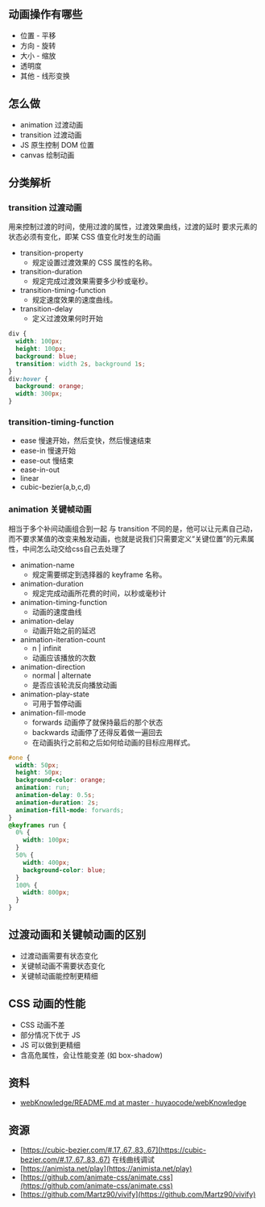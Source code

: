 ## 动画操作有哪些
- 位置 - 平移
- 方向 - 旋转
- 大小 - 缩放
- 透明度
- 其他 - 线形变换
## 怎么做

- animation 过渡动画
- transition 过渡动画
- JS 原生控制 DOM 位置
- canvas 绘制动画
## 分类解析
### transition 过渡动画
用来控制过渡的时间，使用过渡的属性，过渡效果曲线，过渡的延时
要求元素的状态必须有变化，即某 CSS 值变化时发生的动画

- transition-property
   - 规定设置过渡效果的 CSS 属性的名称。
- transition-duration
   - 规定完成过渡效果需要多少秒或毫秒。
- transition-timing-function
   - 规定速度效果的速度曲线。
- transition-delay
   - 定义过渡效果何时开始
```css
div {
  width: 100px;
  height: 100px;
  background: blue;
  transition: width 2s, background 1s;
}
div:hover {
  background: orange;
  width: 300px;
}
```
### transition-timing-function

- ease 慢速开始，然后变快，然后慢速结束
- ease-in 慢速开始
- ease-out 慢结束
- ease-in-out
- linear
- cubic-bezier(a,b,c,d)
### animation 关键帧动画
相当于多个补间动画组合到一起
与 transition 不同的是，他可以让元素自己动，而不要求某值的改变来触发动画，也就是说我们只需要定义“关键位置”的元素属性，中间怎么动交给css自己去处理了

- animation-name
   - 规定需要绑定到选择器的 keyframe 名称。
- animation-duration
   - 规定完成动画所花费的时间，以秒或毫秒计
- animation-timing-function
   - 动画的速度曲线
- animation-delay
   - 动画开始之前的延迟
- animation-iteration-count
   - n | infinit
   - 动画应该播放的次数
- animation-direction
   - normal | alternate
   - 是否应该轮流反向播放动画
- animation-play-state
   - 可用于暂停动画
- animation-fill-mode
   - forwards 动画停了就保持最后的那个状态
   - backwards 动画停了还得反着做一遍回去
   - 在动画执行之前和之后如何给动画的目标应用样式。
```css
#one {
  width: 50px;
  height: 50px;
  background-color: orange;
  animation: run;
  animation-delay: 0.5s;
  animation-duration: 2s;
  animation-fill-mode: forwards;
}
@keyframes run {
  0% {
    width: 100px;
  }
  50% {
    width: 400px;
    background-color: blue;
  }
  100% {
    width: 800px;
  }
}
```
## 过渡动画和关键帧动画的区别

- 过渡动画需要有状态变化
- 关键帧动画不需要状态变化
- 关键帧动画能控制更精细
## CSS 动画的性能

- CSS 动画不差
- 部分情况下优于 JS
- JS 可以做到更精细
- 含高危属性，会让性能变差 (如 box-shadow)

## 资料

- [webKnowledge/README.md at master · huyaocode/webKnowledge](https://github.com/huyaocode/webKnowledge/blob/master/0-%E5%89%8D%E7%AB%AF%E5%9F%BA%E7%A1%80/CSS/%E5%8A%A8%E7%94%BB/README.md)

## 资源

- [https://cubic-bezier.com/#.17,.67,.83,.67](https://cubic-bezier.com/#.17,.67,.83,.67)   在线曲线调试
- [https://animista.net/play](https://animista.net/play)  
- [https://github.com/animate-css/animate.css](https://github.com/animate-css/animate.css)
- [https://github.com/Martz90/vivify](https://github.com/Martz90/vivify)
